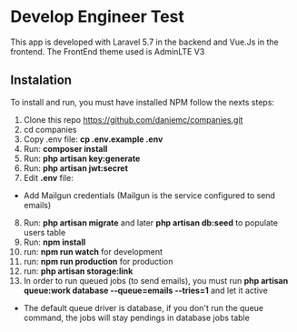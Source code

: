 # Develop Engineer Test

This app is developed with Laravel 5.7 in the backend and Vue.Js in the frontend.
The FrontEnd theme used is AdminLTE V3

## Instalation

To install and run, you must have installed NPM follow the nexts steps:

1. Clone this repo https://github.com/daniemc/companies.git
2. cd companies
3. Copy .env file: **cp .env.example .env**
4. Run: **composer install**
5. Run: **php artisan key:generate**
6. Run: **php artisan jwt:secret**
7. Edit **.env** file:
- Add Mailgun credentials (Mailgun is the service configured to send emails)
8. Run: **php artisan migrate** and later **php artisan db:seed** to populate users table
9. Run: **npm install**
10. run: **npm run watch** for development
11. run: **npm run production** for production
12. run: **php artisan storage:link**
13. In order to run queued jobs (to send emails), you must run **php artisan queue:work database --queue=emails --tries=1** and let it active
- The default queue driver is database, if you don't run the queue command, the jobs will stay pendings in database jobs table
